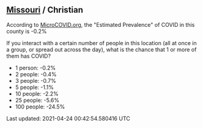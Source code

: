 
## [Missouri](/united-states/missouri) / Christian

According to [MicroCOVID.org](http://microcovid.org),
the "Estimated Prevalence" of COVID in this county is -0.2%

If you interact with a certain number of people in this location
(all at once in a group, or spread out across the day), what is the chance that
1 or more of them has COVID?

- 1 person: -0.2%
- 2 people: -0.4%
- 3 people: -0.7%
- 5 people: -1.1%
- 10 people: -2.2%
- 25 people: -5.6%
- 100 people: -24.5%

Last updated: 2021-04-24 00:42:54.580416 UTC
